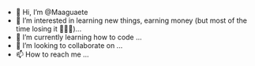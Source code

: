 - 👋 Hi, I’m @Maaguaete
- 👀 I’m interested in learning new things, earning money (but most of the time losing it 😤😤😤)... <unknown yet>
- 🌱 I’m currently learning how to code ... <unknown yet>
- 💞️ I’m looking to collaborate on ... <unknown yet>
- 📫 How to reach me ... <unknown yet>

<!---
Maaguaete/Maaguaete is a ✨ special ✨ repository because its `README.md` (this file) appears on your GitHub profile.
You can click the Preview link to take a look at your changes.
--->
